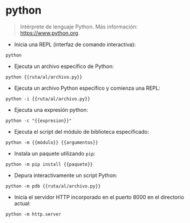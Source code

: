 # python

> Intérprete de lenguaje Python.
> Más información: <https://www.python.org>.

- Inicia una REPL (interfaz de comando interactiva):

`python`

- Ejecuta un archivo específico de Python:

`python {{ruta/al/archivo.py}}`

- Ejecuta un archivo Python específico y comienza una REPL:

`python -i {{ruta/al/archivo.py}}`

- Ejecuta una expresión python:

`python -c "{{expresion}}"`

- Ejecuta el script del módulo de biblioteca especificado:

`python -m {{módulo}} {{argumentos}}`

- Instala un paquete utilizando `pip`:

`python -m pip install {{paquete}}`

- Depura interactivamente un script Python:

`python -m pdb {{ruta/al/archivo.py}}`

- Inicia el servidor HTTP incorporado en el puerto 8000 en el directorio actual:

`python -m http.server`
